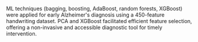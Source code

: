 ML techniques (bagging, boosting, AdaBoost, random forests, XGBoost) were applied for early Alzheimer's diagnosis using a 450-feature handwriting dataset. PCA and XGBoost facilitated efficient feature selection, offering a non-invasive and accessible diagnostic tool for timely intervention.
